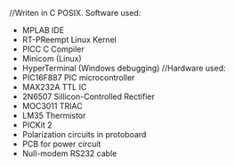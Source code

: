 //Writen in C POSIX.
Software used:
- MPLAB IDE
- RT-PReempt Linux Kernel
- PICC C Compiler
- Minicom (Linux)
- HyperTerminal (Windows debugging)
//Hardware used:
- PIC16F887 PIC microcontroller
- MAX232A TTL IC
- 2N6507 Sillicon-Controlled Rectifier
- MOC3011 TRIAC
- LM35 Thermistor
- PICKit 2
- Polarization circuits in protoboard
- PCB for power circuit
- Null-modem RS232 cable
